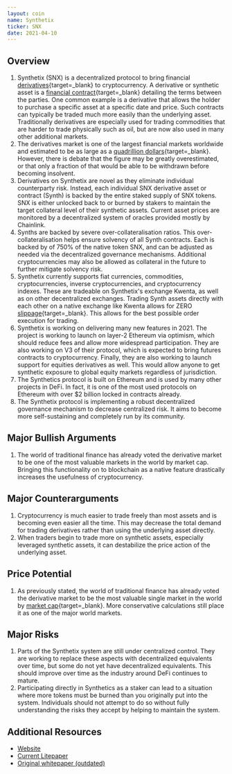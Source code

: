 ```yaml
---
layout: coin
name: Synthetix
ticker: SNX
date: 2021-04-10
---
```


## Overview

1. Synthetix (SNX) is a decentralized protocol to bring financial [derivatives](https://www.investopedia.com/articles/optioninvestor/10/derivatives-101.asp){target=\_blank} to cryptocurrency. A derivative or synthetic asset is a [financial contract](https://www.thebalance.com/what-are-derivatives-3305833){target=\_blank} detailing the terms between the parties. One common example is a derivative that allows the holder to purchase a specific asset at a specific date and price. Such contracts can typically be traded much more easily than the underlying asset. Traditionally derivatives are especially used for trading commodities that are harder to trade physically such as oil, but are now also used in many other additional markets.
1. The derivatives market is one of the largest financial markets worldwide and estimated to be as large as a [quadrillion dollars](https://www.investopedia.com/ask/answers/052715/how-big-derivatives-market.asp){target=\_blank}. However, there is debate that the figure may be greatly overestimated, or that only a fraction of that would be able to be withdrawn before becoming insolvent.
1. Derivatives on Synthetix are novel as they eliminate individual counterparty risk. Instead, each individual SNX derivative asset or contract (Synth) is backed by the entire staked supply of SNX tokens. SNX is either unlocked back to or burned by stakers to maintain the target collateral level of their synthetic assets. Current asset prices are monitored by a decentralized system of oracles provided mostly by Chainlink.
1. Synths are backed by severe over-collateralisation ratios. This over-collateralisation helps ensure solvency of all Synth contracts. Each is backed by of 750% of the native token SNX, and can be adjusted as needed via the decentralized governance mechanisms. Additional cryptocurrencies may also be allowed as collateral in the future to further mitigate solvency risk.
1. Synthetix currently supports fiat currencies, commodities, cryptocurrencies, inverse cryptocurrencies, and cryptocurrency indexes. These are tradeable on Synthetix's exchange Kwenta, as well as on other decentralized exchanges. Trading Synth assets directly with each other on a native exchange like Kwenta allows for ZERO [slippage](https://www.investopedia.com/terms/s/slippage.asp){target=\_blank}. This allows for the best possible order execution for trading.
1. Synthetix is working on delivering many new features in 2021. The project is working to launch on layer-2 Ethereum via optimism, which should reduce fees and allow more widespread participation. They are also working on V3 of their protocol, which is expected to bring futures contracts to cryptocurrency. Finally, they are also working to launch support for equities derivatives as well. This would allow anyone to get synthetic exposure to global equity markets regardless of jurisdiction.
1. The Synthetics protocol is built on Ethereum and is used by many other projects in DeFi. In fact, it is one of the most used protocols on Ethereum with over $2 billion locked in contracts already.
1. The Synthetix protocol is implementing a robust decentralized governance mechanism to decrease centralized risk. It aims to become more self-sustaining and completely run by its community.

## Major Bullish Arguments

1. The world of traditional finance has already voted the derivative market to be one of the most valuable markets in the world by market cap. Bringing this functionality on to blockchain as a native feature drastically increases the usefulness of cryptocurrency.

## Major Counterarguments

1. Cryptocurrency is much easier to trade freely than most assets and is becoming even easier all the time. This may decrease the total demand for trading derivatives rather than using the underlying asset directly.
1. When traders begin to trade more on synthetic assets, especially leveraged synthetic assets, it can destabilize the price action of the underlying asset.

## Price Potential

1. As previously stated, the world of traditional finance has already voted the derivative market to be the most valuable single market in the world by [market cap](https://www.investopedia.com/ask/answers/052715/how-big-derivatives-market.asp){target=\_blank}. More conservative calculations still place it as one of the major world markets.

## Major Risks

1. Parts of the Synthetix system are still under centralized control. They are working to replace these aspects with decentralized equivalents over time, but some do not yet have decentralized equivalents. This should improve over time as the industry around DeFi continues to mature.
1. Participating directly in Synthetics as a staker can lead to a situation where more tokens must be burned than you originally put into the system. Individuals should not attempt to do so without fully understanding the risks they accept by helping to maintain the system.

## Additional Resources

- [Website](https://www.synthetix.io/)
- [Current Litepaper](https://docs.synthetix.io/litepaper/)
- [Original whitepaper (outdated)](https://synthetix.io/uploads/synthetix_whitepaper.pdf)
